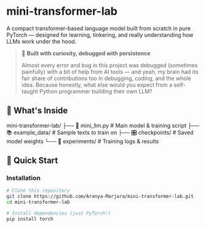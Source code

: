 # mini-transformer-lab

A compact transformer-based language model built from scratch in pure PyTorch — designed for learning, tinkering, and really understanding how LLMs work under the hood.

> 🔬 **Built with curiosity, debugged with persistence**
> 
> Almost every error and bug in this project was debugged (sometimes painfully) with a bit of help from AI tools — and yeah, my brain had its fair share of contributions too in debugging, coding, and the whole idea. Because honestly, what else would you expect from a self-taught Python programmer building their own LLM?

## 🎯 What's Inside
mini-transformer-lab/
├── 🧠 mini_llm.py # Main model & training script
├── 📚 example_data/ # Sample texts to train on
├── 🎛️ checkpoints/ # Saved model weights
└── 🔬 experiments/ # Training logs & results

## 🚀 Quick Start

### Installation

```bash
# Clone this repository
git clone https://github.com/Aranya-Marjara/mini-transformer-lab.git
cd mini-transformer-lab

# Install dependencies (just PyTorch!)
pip install torch
